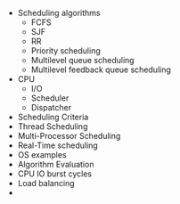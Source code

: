 - Scheduling algorithms
	- FCFS
	- SJF
	- RR
	- Priority scheduling
	- Multilevel queue scheduling
	- Multilevel feedback queue scheduling
- CPU
	- I/O
	- Scheduler
	- Dispatcher
- Scheduling Criteria
- Thread Scheduling
- Multi-Processor Scheduling
- Real-Time scheduling
- OS examples
- Algorithm Evaluation
- CPU IO burst cycles
- Load balancing
- 

